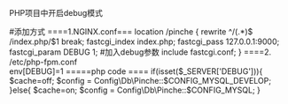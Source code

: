 PHP项目中开启debug模式

#添加方式
====1.NGINX.conf===
location /pinche
    {
        rewrite ^/(.*)$ /index.php/\$1 break;
        fastcgi_index index.php;
        fastcgi_pass 127.0.0.1:9000;
        fastcgi_param DEBUG 1; #加入debug参数
        include fastcgi.conf;
    }
====2. /etc/php-fpm.conf   
  env[DEBUG]=1
=====php code ====
  if(isset($_SERVER['DEBUG'])){
      $cache=off;
      $config = Config\Db\Pinche::$CONFIG_MYSQL_DEVELOP;
  }else{
      $cache=on;
      $config = Config\Db\Pinche::$CONFIG_MYSQL;
  }

 
